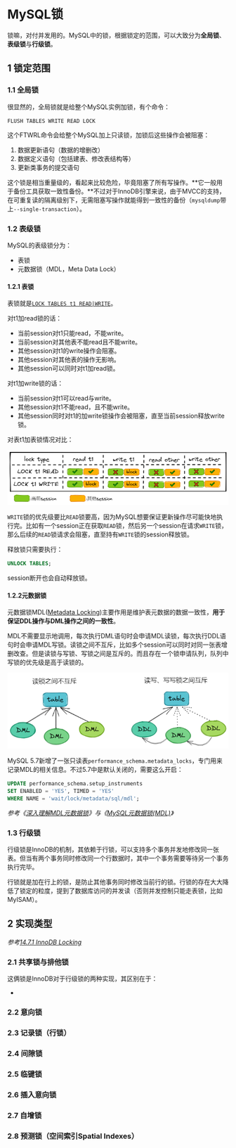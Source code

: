 # MySQL锁

锁嘛，对付并发用的。MySQL中的锁，根据锁定的范围，可以大致分为**全局锁**、**表级锁**与**行级锁**。

## 1 锁定范围

### 1.1 全局锁

很显然的，全局锁就是给整个MySQL实例加锁，有个命令：

```shell
FLUSH TABLES WRITE READ LOCK
```

这个FTWRL命令会给整个MySQL加上只读锁，加锁后这些操作会被阻塞：

1. 数据更新语句（数据的增删改）
2. 数据定义语句（包括建表、修改表结构等）
3. 更新类事务的提交语句

这个锁是相当重量级的，看起来比较危险，毕竟阻塞了所有写操作。**它一般用于备份工具获取一致性备份。**不过对于InnoDB引擎来说，由于MVCC的支持，在可重复读的隔离级别下，无需阻塞写操作就能得到一致性的备份（`mysqldump`带上`--single-transaction`）。

### 1.2 表级锁

MySQL的表级锁分为：

- 表锁
- 元数据锁（MDL，Meta Data Lock）

#### 1.2.1 表锁

表锁就是[`LOCK TABLES t1 READ|WRITE`](https://dev.mysql.com/doc/refman/5.7/en/lock-tables.html)。

对t1加read锁的话：

- 当前session对t1只能read，不能write。
- 当前session对其他表不能read且不能write。
- 其他session对t1的write操作会阻塞。
- 其他session对其他表的操作无影响。
- 其他session可以同时对t1加read锁。

对t1加write锁的话：

- 当前session对t1可以read与write。
- 其他session对t1不能read，且不能write。
- 其他session同时对t1的加write锁操作会被阻塞，直至当前session释放write锁。

对表t1加表锁情况对比：

![image-20211122174122272](assets/image-20211122174122272.png)

`WRITE`锁的优先级要比`READ`锁要高，因为MySQL想要保证更新操作尽可能快地执行完。比如有一个session正在获取`READ`锁，然后另一个session在请求`WRITE`锁，那么后续的`READ`锁请求会阻塞，直至持有`WRITE`锁的session释放锁。

释放锁只需要执行：

```sql
UNLOCK TABLES;
```

session断开也会自动释放锁。

#### 1.2.2元数据锁

元数据锁MDL([Metadata Locking](https://dev.mysql.com/doc/refman/5.7/en/metadata-locking.html))主要作用是维护表元数据的数据一致性，**用于保证DDL操作与DML操作之间的一致性**。

MDL不需要显示地调用，每次执行DML语句时会申请MDL读锁，每次执行DDL语句时会申请MDL写锁。读锁之间不互斥，比如多个session可以同时对同一张表增删改查。但是读锁与写锁、写锁之间是互斥的。而且存在一个锁申请队列，队列中写锁的优先级是高于读锁的。

![image-20211123160901856](assets/image-20211123160901856.png)

MySQL 5.7新增了一张只读表`performance_schema.metadata_locks`，专门用来记录MDL的相关信息。不过5.7中是默认关闭的，需要这么开启：

```sql
UPDATE performance_schema.setup_instruments
SET ENABLED = 'YES', TIMED = 'YES'
WHERE NAME = 'wait/lock/metadata/sql/mdl';
```

*参考《[深入理解MDL元数据锁](https://cloud.tencent.com/developer/article/1553461)》与《[MySQL元数据锁(MDL)](http://mytecdb.com/blogDetail.php?id=183)》*

### 1.3 行级锁

行级锁是InnoDB的机制，其依赖于行锁，可以支持多个事务并发地修改同一张表。但当有两个事务同时修改同一个行数据时，其中一个事务需要等待另一个事务执行完毕。

行锁就是加在行上的锁，是防止其他事务同时修改当前行的锁。行锁的存在大大降低了锁定的粒度，提到了数据库访问的并发读（否则并发控制只能走表锁，比如 MyISAM）。

## 2 实现类型

*参考[14.7.1 InnoDB Locking](https://dev.mysql.com/doc/refman/5.7/en/innodb-locking.html)*

### 2.1 共享锁与排他锁

这俩锁是InnoDB对于行级锁的两种实现，其区别在于：

- 

### 2.2 意向锁

### 2.3 记录锁（行锁）

### 2.4 间隙锁

### 2.5 临键锁

### 2.6 插入意向锁

### 2.7 自增锁

### 2.8 预测锁（空间索引Spatial Indexes）

